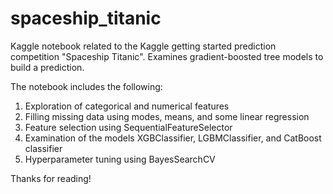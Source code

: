 # spaceship_titanic
Kaggle notebook related to the Kaggle getting started prediction competition "Spaceship Titanic".  Examines gradient-boosted tree models to build a prediction.

The notebook includes the following:

1. Exploration of categorical and numerical features
2. Filling missing data using modes, means, and some linear regression
3. Feature selection using SequentialFeatureSelector
4. Examination of the models XGBClassifier, LGBMClassifier, and CatBoost classifier
5. Hyperparameter tuning using BayesSearchCV

Thanks for reading!
